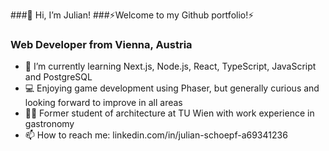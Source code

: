 ###👋 Hi, I’m Julian!
###⚡Welcome to my Github portfolio!⚡
### Web Developer from Vienna, Austria

- 🌱 I’m currently learning Next.js, Node.js, React, TypeScript,
    JavaScript and PostgreSQL
- 💻 Enjoying game development using Phaser,
    but generally curious and looking forward to improve in all areas
- 👨‍🎓 Former student of architecture at TU Wien with work experience in gastronomy
- 📫 How to reach me: linkedin.com/in/julian-schoepf-a69341236

<!---
Jul12345678/Jul12345678 is a ✨ special ✨ repository because its `README.md` (this file) appears on your GitHub profile.
You can click the Preview link to take a look at your changes.
--->
